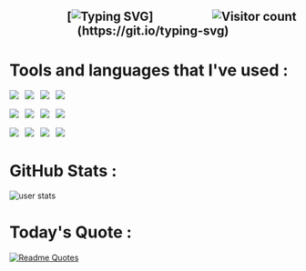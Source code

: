 <h2 align="center">

<img align="right" src="https://api.visitorbadge.io/api/visitors?path=https%3A%2F%2Fgithub.com%2Fdovy2kas%2Fdovy2kas&label=Visitors&labelColor=%2344475a&countColor=%23ff79c6&labelStyle=upper" alt="Visitor count">

[![Typing SVG](https://readme-typing-svg.herokuapp.com?font='Lilita+One'&color=%23FF79C6&background=%2344475A&size=50&center=true&vCenter=true&width=650&height=100&lines=Hello,+my+name+is+Dovydas+!)](https://git.io/typing-svg)

</h2>


# Tools and languages that I've used :
<div>
  <p>
    <img src="https://img.shields.io/badge/JavaScript-202020?style=for-the-badge&logo=javascript&logoColor=yellow"/> 
    <img src="https://img.shields.io/badge/Node.js-3c7f3a?style=for-the-badge&logo=node.js&logoColor=white"/> 
    <img src="https://img.shields.io/badge/HTML5-f1491c?&style=for-the-badge&logo=html5&logoColor=white"/> 
    <img src="https://img.shields.io/badge/React-202020?style=for-the-badge&logo=react&logoColor=5ccfee"/>
  </p>
  <p>
    <img src="https://img.shields.io/badge/Tailwindcss-white?style=for-the-badge&logo=Tailwindcss&logoColor=#08adcb"/> 
    <img src="https://img.shields.io/badge/Ubuntu-white?&style=for-the-badge&logo=ubuntu"/> 
    <img src="https://img.shields.io/badge/mysql-%2300f.svg?style=for-the-badge&logo=mysql&logoColor=white"/> 
    <img src="https://img.shields.io/badge/bootstrap-%238511FA.svg?style=for-the-badge&logo=bootstrap&logoColor=white"/>
  </p>
  <p>
    <img src="https://img.shields.io/badge/flask-%23000.svg?style=for-the-badge&logo=flask&logoColor=white"/> 
    <img src="https://img.shields.io/badge/jquery-%230769AD.svg?style=for-the-badge&logo=jquery&logoColor=white"/> 
    <img src="https://img.shields.io/badge/python-3670A0?style=for-the-badge&logo=python&logoColor=ffdd54"/> 
    <img src="https://img.shields.io/badge/css3-%231572B6.svg?style=for-the-badge&logo=css3&logoColor=white"/>
  </p>
</div>

# GitHub Stats :
<p><img align="center" src="https://github-readme-streak-stats.herokuapp.com/?user=dovy2kas&theme=dracula" alt="user stats" /></p>

# Today's Quote :
[![Readme Quotes](https://quotes-github-readme.vercel.app/api?type=horizontal&theme=dracula)](https://github.com/piyushsuthar/github-readme-quotes)
